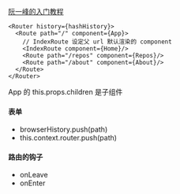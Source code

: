 [阮一峰的入门教程](https://www.ruanyifeng.com/blog/2016/05/react_router.html)   
```
<Router history={hashHistory}>
  <Route path="/" component={App}>
    // IndexRoute 设定父 url 默认渲染的 component
    <IndexRoute component={Home}/>
    <Route path="/repos" component={Repos}/>
    <Route path="/about" component={About}/>
  </Route>
</Router>
```
App 的 this.props.children 是子组件

#### 表单

- browserHistory.push(path)  
- this.context.router.push(path)

#### 路由的钩子

- onLeave
- onEnter